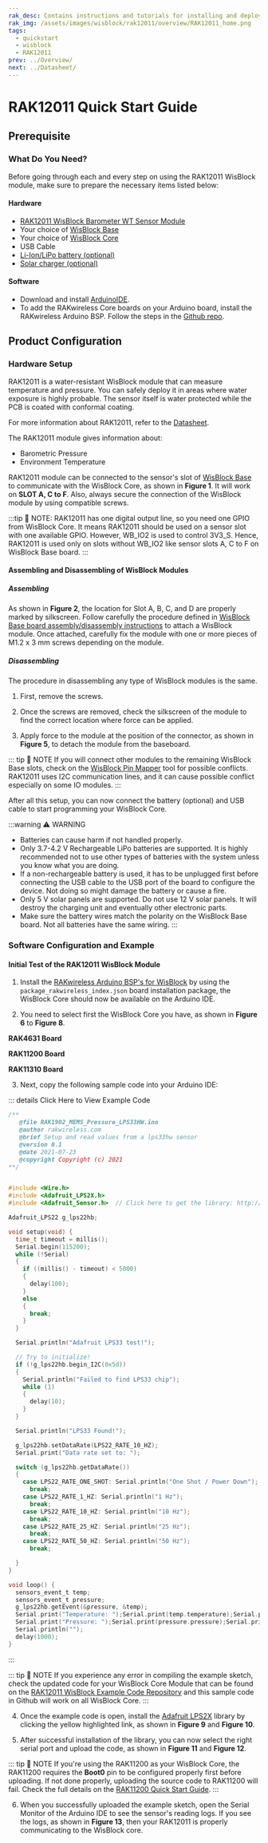 ```yaml
---
rak_desc: Contains instructions and tutorials for installing and deploying your RAK12011. Instructions are written in a detailed and step-by-step manner for an easier experience in setting up your device. Aside from the hardware configuration, it also contains a software setup that includes detailed example codes that will help you get started.
rak_img: /assets/images/wisblock/rak12011/overview/RAK12011_home.png
tags:
  - quickstart
  - wisblock
  - RAK12011
prev: ../Overview/ 
next: ../Datasheet/ 
---
```


# RAK12011 Quick Start Guide

<!--
## Introduction

This guide introduces the RAK12011 WisBlock Barometer WT Sensor and how to program with it.


-->

## Prerequisite

### What Do You Need?

Before going through each and every step on using the RAK12011 WisBlock module, make sure to prepare the necessary items listed below:

#### Hardware

- [RAK12011 WisBlock Barometer WT Sensor Module](https://store.rakwireless.com/products/wisblock-barometer-wt-sensor-rak12011)
- Your choice of [WisBlock Base](https://store.rakwireless.com/collections/wisblock-base) 
- Your choice of [WisBlock Core](https://store.rakwireless.com/collections/wisblock-core)
- USB Cable
- [Li-Ion/LiPo battery (optional)](https://store.rakwireless.com/collections/wisblock-accessory/products/battery-connector-cable)
- [Solar charger (optional)](https://store.rakwireless.com/collections/wisblock-accessory/products/solar-panel-connector-cable)

#### Software

- Download and install [ArduinoIDE](https://www.arduino.cc/en/Main/Software).
- To add the RAKwireless Core boards on your Arduino board, install the RAKwireless Arduino BSP. Follow the steps in the [Github repo](https://github.com/RAKWireless/RAKwireless-Arduino-BSP-Index).

## Product Configuration

### Hardware Setup

RAK12011 is a water-resistant WisBlock module that can measure temperature and pressure. You can safely deploy it in areas where water exposure is highly probable. The sensor itself is water protected while the PCB is coated with conformal coating.

For more information about RAK12011, refer to the [Datasheet](../Datasheet/).

The RAK12011 module gives information about:
- Barometric Pressure
- Environment Temperature

RAK12011 module can be connected to the sensor's slot of [WisBlock Base](https://docs.rakwireless.com/Product-Categories/WisBlock/#wisblock-base) to communicate with the WisBlock Core, as shown in **Figure 1**. It will work on **SLOT A, C to F**. Also, always secure the connection of the WisBlock module by using compatible screws.

:::tip 📝 NOTE:
RAK12011 has one digital output line, so you need one GPIO from WisBlock Core. It means RAK12011 should be used on a sensor slot with one available GPIO. However, WB_IO2 is used to control 3V3_S. Hence, RAK12011 is used only on slots without WB_IO2 like sensor slots A, C to F on WisBlock Base board. 
:::

<rk-img
  src="/assets/images/wisblock/rak12011/quickstart/rak12011-assembly.png"
  width="45%"
  caption="RAK12011 connection to WisBlock Base"
/>

#### Assembling and Disassembling of WisBlock Modules

##### Assembling

As shown in **Figure 2**, the location for Slot A, B, C, and D are properly marked by silkscreen. Follow carefully the procedure defined in [WisBlock Base board assembly/disassembly instructions](https://docs.rakwireless.com/Knowledge-Hub/Learn/RAK5005-O-Baseboard-Installation-Guide/) to attach a WisBlock module. Once attached, carefully fix the module with one or more pieces of M1.2 x 3&nbsp;mm screws depending on the module.

<rk-img
  src="/assets/images/wisblock/rak12011/quickstart/mounting-mechanism.png"
  width="50%"
  caption="RAK12011 connection to WisBlock Base"
/>

##### Disassembling

The procedure in disassembling any type of WisBlock modules is the same. 

1. First, remove the screws.  

<rk-img
  src="/assets/images/wisblock/rak12011/quickstart/removing-screws.png"
  width="70%"
  caption="Removing screws from the WisBlock module"
/>

2. Once the screws are removed, check the silkscreen of the module to find the correct location where force can be applied.

<rk-img
  src="/assets/images/wisblock/rak12011/quickstart/detach_silkscreen.png"
  width="70%"
  caption="Detaching silkscreen on the WisBlock module"
/>

3. Apply force to the module at the position of the connector, as shown in **Figure 5**, to detach the module from the baseboard.

<rk-img
  src="/assets/images/wisblock/rak12011/quickstart/detach_module.png"
  width="70%"
  caption="Applying even forces on the proper location of a WisBlock module"
/>

::: tip 📝 NOTE
If you will connect other modules to the remaining WisBlock Base slots, check on the [WisBlock Pin Mapper](https://docs.rakwireless.com/Knowledge-Hub/Pin-Mapper/) tool for possible conflicts. RAK12011 uses I2C communication lines, and it can cause possible conflict especially on some IO modules. 
:::


After all this setup, you can now connect the battery (optional) and USB cable to start programming your WisBlock Core.

:::warning ⚠️ WARNING
- Batteries can cause harm if not handled properly.
- Only 3.7-4.2&nbsp;V Rechargeable LiPo batteries are supported. It is highly recommended not to use other types of batteries with the system unless you know what you are doing.
- If a non-rechargeable battery is used, it has to be unplugged first before connecting the USB cable to the USB port of the board to configure the device. Not doing so might damage the battery or cause a fire.
- Only 5&nbsp;V solar panels are supported. Do not use 12&nbsp;V solar panels. It will destroy the charging unit and eventually other electronic parts.
- Make sure the battery wires match the polarity on the WisBlock Base board. Not all batteries have the same wiring.
:::

### Software Configuration and Example

#### Initial Test of the RAK12011 WisBlock Module

1. Install the [RAKwireless Arduino BSP's for WisBlock](https://github.com/RAKWireless/RAKwireless-Arduino-BSP-Index) by using the `package_rakwireless_index.json` board installation package, the WisBlock Core should now be available on the Arduino IDE.

2. You need to select first the WisBlock Core you have, as shown in **Figure 6** to **Figure 8**.

**RAK4631 Board**

<rk-img
  src="/assets/images/wisblock/rak12011/quickstart/rak4631-board.png"
  width="100%"
  caption="Selecting RAK4631 as WisBlock Core"
/>

**RAK11200 Board**

<rk-img
  src="/assets/images/wisblock/rak12011/quickstart/rak11200-board.png"
  width="100%"
  caption="Selecting RAK11200 as WisBlock Core"
/>

**RAK11310 Board**

<rk-img
  src="/assets/images/wisblock/rak12011/quickstart/rak11310-board.png"
  width="100%"
  caption="Selecting RAK11310 as WisBlock Core"
/>

3. Next, copy the following sample code into your Arduino IDE:

::: details Click Here to View Example Code
```c
/**
   @file RAK1902_MEMS_Pressure_LPS33HW.ino
   @author rakwireless.com
   @brief Setup and read values from a lps33hw sensor
   @version 0.1
   @date 2021-07-23
   @copyright Copyright (c) 2021
**/


#include <Wire.h>
#include <Adafruit_LPS2X.h>
#include <Adafruit_Sensor.h>  // Click here to get the library: http://librarymanager/All#Adafruit_LPS2X

Adafruit_LPS22 g_lps22hb;

void setup(void) {
  time_t timeout = millis();
  Serial.begin(115200);
  while (!Serial)
  {
    if ((millis() - timeout) < 5000)
    {
      delay(100);
    }
    else
    {
      break;
    }
  }

  Serial.println("Adafruit LPS33 test!");

  // Try to initialize!
  if (!g_lps22hb.begin_I2C(0x5d)) 
  {
    Serial.println("Failed to find LPS33 chip");
    while (1) 
    { 
      delay(10); 
    }
  }

  Serial.println("LPS33 Found!");

  g_lps22hb.setDataRate(LPS22_RATE_10_HZ);
  Serial.print("Data rate set to: ");

  switch (g_lps22hb.getDataRate()) 
  {
    case LPS22_RATE_ONE_SHOT: Serial.println("One Shot / Power Down"); 
      break;
    case LPS22_RATE_1_HZ: Serial.println("1 Hz"); 
      break;
    case LPS22_RATE_10_HZ: Serial.println("10 Hz"); 
      break;
    case LPS22_RATE_25_HZ: Serial.println("25 Hz"); 
      break;
    case LPS22_RATE_50_HZ: Serial.println("50 Hz"); 
      break;

  }
}

void loop() {
  sensors_event_t temp;
  sensors_event_t pressure;
  g_lps22hb.getEvent(&pressure, &temp);
  Serial.print("Temperature: ");Serial.print(temp.temperature);Serial.println(" degrees C");
  Serial.print("Pressure: ");Serial.print(pressure.pressure);Serial.println(" hPa");
  Serial.println("");
  delay(1000);
}

```
:::

::: tip 📝 NOTE
If you experience any error in compiling the example sketch, check the updated code for your WisBlock Core Module that can be found on the [RAK12011 WisBlock Example Code Repository](https://github.com/RAKWireless/WisBlock/tree/master/examples/common/sensors/RAK12011_MEMS_Pressure_LPS33HW) and this sample code in Github will work on all WisBlock Core.
:::

4. Once the example code is open, install the [Adafruit LPS2X](https://github.com/adafruit/Adafruit_LPS2X) library by clicking the yellow highlighted link, as shown in **Figure 9** and **Figure 10**.

<rk-img
  src="/assets/images/wisblock/rak12011/quickstart/rak12011-lib.png"
  width="100%"
  caption="Accessing the library used for RAK12011 Module"
/>

<rk-img
  src="/assets/images/wisblock/rak12011/quickstart/rak12011-libinstall.png"
  width="70%"
  caption="Installing the compatible library for RAK12011 Module"
/>

5. After successful installation of the library, you can now select the right serial port and upload the code, as shown in **Figure 11** and **Figure 12**.

::: tip 📝 NOTE
If you're using the RAK11200 as your WisBlock Core, the RAK11200 requires the **Boot0** pin to be configured properly first before uploading. If not done properly, uploading the source code to RAK11200 will fail. Check the full details on the [RAK11200 Quick Start Guide](https://docs.rakwireless.com/Product-Categories/WisBlock/RAK11200/Quickstart/#uploading-to-wisblock).
:::

<rk-img
  src="/assets/images/wisblock/rak12011/quickstart/rak4631-selectport.png"
  width="100%"
  caption="Selecting the correct Serial Port"
/>

<rk-img
  src="/assets/images/wisblock/rak12011/quickstart/rak4631-upload.png"
  width="100%"
  caption="Uploading the RAK12011 example code"
/>

6. When you successfully uploaded the example sketch, open the Serial Monitor of the Arduino IDE to see the sensor's reading logs. If you see the logs, as shown in **Figure 13**, then your RAK12011 is properly communicating to the WisBlock core.

<rk-img
  src="/assets/images/wisblock/rak12011/quickstart/rak12011-logs.png"
  width="70%"
  caption="RAK12011 Pressure & Temperature data logs"
/>